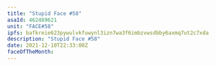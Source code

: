 ```yaml
---
title: "Stupid Face #58"
asaId: 462489621
unit: "FACE#58"
ipfs: bafkreie623pywulvkfuwynl3izn7wa3f6imbzvwsdbby6axmq7ut2c7xda
description: "Stupid Face #58"
date: 2021-12-10T22:33:08Z
faceOfTheMonth:
---
```

